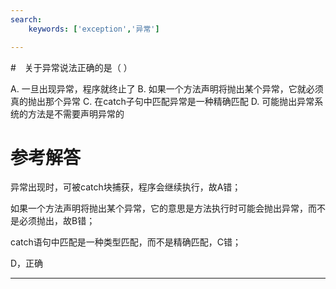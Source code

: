 ```yaml
---
search:
    keywords: ['exception','异常']

---
```



#　关于异常说法正确的是（ ）

A. 一旦出现异常，程序就终止了
B. 如果一个方法声明将抛出某个异常，它就必须真的抛出那个异常
C. 在catch子句中匹配异常是一种精确匹配
D. 可能抛出异常系统的方法是不需要声明异常的

# 参考解答

异常出现时，可被catch块捕获，程序会继续执行，故A错；

如果一个方法声明将抛出某个异常，它的意思是方法执行时可能会抛出异常，而不是必须抛出，故B错；

catch语句中匹配是一种类型匹配，而不是精确匹配，C错；

D，正确

---



